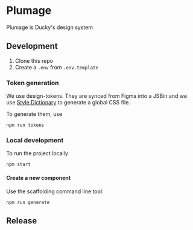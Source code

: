 # Plumage
Plumage is Ducky's design system

## Development

1. Clone this repo
2. Create a `.env` from `.env.template`

### Token generation
We use design-tokens. They are synced from Figma into a JSBin and we use [Style Dictionary](https://amzn.github.io/style-dictionary/) to generate a global CSS file.

To generate them, use
```
npm run tokens
```

### Local development
To run the project locally
```
npm start
```

#### Create a new component
Use the scaffolding command line tool:
```
npm run generate
```

## Release
